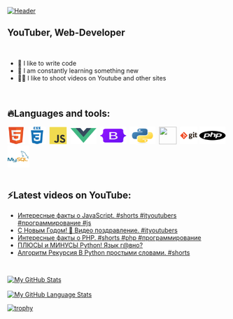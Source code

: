 [![Header](https://github.com/klondikeitblogger/prelimg/blob/e2c188e3013cc949a71f5f716f5a70a0147efb43/GFX%20BANNER%203.png)](https://www.youtube.com/c/MaxShowPro)
## YouTuber, Web-Developer

<div align="center"><img src="https://komarev.com/ghpvc/?username=IT-Personality&style=flat-square&color=0fffcf" alt=""/></div>

- 💪 I like to write code<br />
- 🥅 I am constantly learning something new<br />
- 🤹🏽 I like to shoot videos on Youtube and other sites
 
<br />
<h2>🔥Languages and tools:</h2>
<div>
  <img src="https://github.com/devicons/devicon/blob/master/icons/html5/html5-original.svg" title="HTML5" alt="HTML" width="40" height="40"/>&nbsp;
  <img src="https://github.com/devicons/devicon/blob/master/icons/css3/css3-plain-wordmark.svg"  title="CSS3" alt="CSS" width="40" height="40"/>&nbsp;
  <img src="https://github.com/devicons/devicon/blob/master/icons/javascript/javascript-original.svg" title="JavaScript" alt="JavaScript" width="40" height="40"/>&nbsp;
  <img src="https://github.com/devicons/devicon/blob/master/icons/vuejs/vuejs-original.svg" width="60" height="40"/>&nbsp;
   <img src="https://github.com/devicons/devicon/blob/master/icons/bootstrap/bootstrap-original.svg" width="60" height="40"/>&nbsp;
  <img src="https://github.com/devicons/devicon/blob/master/icons/python/python-original.svg" width="60" height="40"/>&nbsp;
  <img src="https://cdn-icons-png.flaticon.com/128/2305/2305848.png" width="40" height="40"/>&nbsp;
  <img src="https://github.com/devicons/devicon/blob/master/icons/git/git-original-wordmark.svg" title="Git" **alt="Git" width="40" height="40"/>
  <img src="https://github.com/devicons/devicon/blob/master/icons/php/php-plain.svg" title="PHP"  alt="PHP" width="60" height="40"/>&nbsp;
  <img src="https://github.com/devicons/devicon/blob/master/icons/mysql/mysql-original-wordmark.svg" title="MySQL"  alt="MySQL" width="50" height="50"/>&nbsp;
</div>
<br />


## ⚡️Latest videos on YouTube:
<!-- YOUTUBE:START -->
- [Интересные факты о JavaScript. #shorts #ityoutubers #программирование #js](https://www.youtube.com/watch?v=Pz0iSSf3T2A)
- [С Новым Годом! 🎄 Видео поздравление. #ityoutubers](https://www.youtube.com/watch?v=Wu3n9NtxqpY)
- [Интересные факты о PHP. #shorts #php #программирование](https://www.youtube.com/watch?v=yQArgZAPMpM)
- [ПЛЮСЫ и МИНУСЫ Python! Язык г@вно?](https://www.youtube.com/watch?v=7p32DhiU66g)
- [Алгоритм Рекурсия В Python простыми словами. #shorts](https://www.youtube.com/watch?v=UsMtV_j4H38)
<!-- YOUTUBE:END -->

<br />

[![My GitHub Stats](https://github-readme-stats.vercel.app/api/?username=IT-Personality&count_private=true&theme=tokyonight&showicons=true)]()  <br /><br />
[![My GitHub Language Stats](https://github-readme-stats.vercel.app/api/top-langs/?username=IT-Personality&langs_count=5&theme=tokyonight)]()

[![trophy](https://github-profile-trophy.vercel.app/?username=ryo-ma)](https://github.com/ryo-ma/github-profile-trophy)
